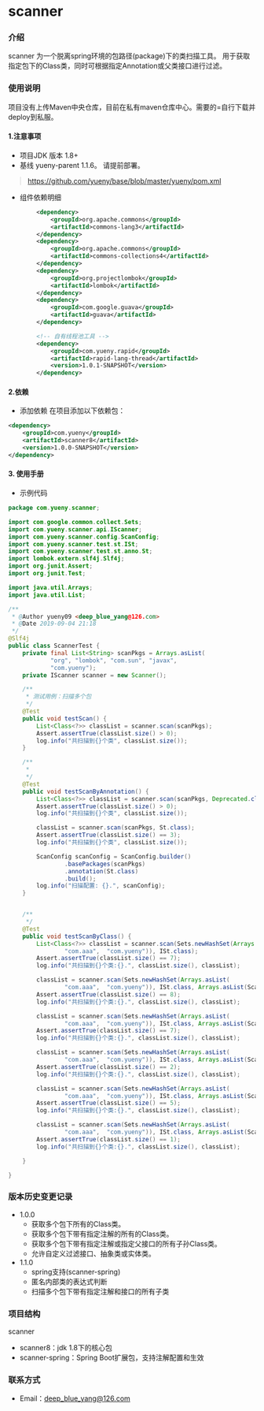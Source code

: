 # scanner
### 介绍
scanner 为一个脱离spring环境的包路径(package)下的类扫描工具。
用于获取指定包下的Class类，同时可根据指定Annotation或父类接口进行过滤。

### 使用说明
项目没有上传Maven中央仓库，目前在私有maven仓库中心。需要的=自行下载并deploy到私服。

#### 1.注意事项
- 项目JDK 版本 1.8+
- 基线 yueny-parent 1.1.6。 请提前部署。
> https://github.com/yueny/base/blob/master/yueny/pom.xml
- 组件依赖明细
```xml
        <dependency>
			<groupId>org.apache.commons</groupId>
			<artifactId>commons-lang3</artifactId>
		</dependency>
		<dependency>
			<groupId>org.apache.commons</groupId>
			<artifactId>commons-collections4</artifactId>
		</dependency>
		<dependency>
	        <groupId>org.projectlombok</groupId> 
	        <artifactId>lombok</artifactId>
	    </dependency>
		<dependency>
			<groupId>com.google.guava</groupId>
			<artifactId>guava</artifactId>
		</dependency>

		<!-- 自有线程池工具 -->
		<dependency>
			<groupId>com.yueny.rapid</groupId>
			<artifactId>rapid-lang-thread</artifactId>
			<version>1.0.1-SNAPSHOT</version>
		</dependency>
```

#### 2.依赖
- 添加依赖
在项目添加以下依赖包：
```xml
<dependency>
    <groupId>com.yueny</groupId>
    <artifactId>scanner8</artifactId>
    <version>1.0.0-SNAPSHOT</version>
</dependency>
```

#### 3. 使用手册
- 示例代码
```java
package com.yueny.scanner;

import com.google.common.collect.Sets;
import com.yueny.scanner.api.IScanner;
import com.yueny.scanner.config.ScanConfig;
import com.yueny.scanner.test.st.ISt;
import com.yueny.scanner.test.st.anno.St;
import lombok.extern.slf4j.Slf4j;
import org.junit.Assert;
import org.junit.Test;

import java.util.Arrays;
import java.util.List;

/**
 * @Author yueny09 <deep_blue_yang@126.com>
 * @Date 2019-09-04 21:18
 */
@Slf4j
public class ScannerTest {
    private final List<String> scanPkgs = Arrays.asList(
            "org", "lombok", "com.sun", "javax",
            "com.yueny");
    private IScanner scanner = new Scanner();

    /**
     * 测试用例：扫描多个包
     */
    @Test
    public void testScan() {
        List<Class<?>> classList = scanner.scan(scanPkgs);
        Assert.assertTrue(classList.size() > 0);
        log.info("共扫描到{}个类", classList.size());
    }

    /**
     *
     */
    @Test
    public void testScanByAnnotation() {
        List<Class<?>> classList = scanner.scan(scanPkgs, Deprecated.class);
        Assert.assertTrue(classList.size() > 0);
        log.info("共扫描到{}个类", classList.size());

        classList = scanner.scan(scanPkgs, St.class);
        Assert.assertTrue(classList.size() == 3);
        log.info("共扫描到{}个类", classList.size());

        ScanConfig scanConfig = ScanConfig.builder()
                .basePackages(scanPkgs)
                .annotation(St.class)
                .build();
        log.info("扫描配置: {}.", scanConfig);
    }


    /**
     */
    @Test
    public void testScanByClass() {
        List<Class<?>> classList = scanner.scan(Sets.newHashSet(Arrays.asList(
                "com.aaa",  "com.yueny")), ISt.class);
        Assert.assertTrue(classList.size() == 7);
        log.info("共扫描到{}个类:{}.", classList.size(), classList);

        classList = scanner.scan(Sets.newHashSet(Arrays.asList(
                "com.aaa",  "com.yueny")), ISt.class, Arrays.asList(ScanConfig.ClazzType.INTERFACE, ScanConfig.ClazzType.CLASS, ScanConfig.ClazzType.ABSTRACT));
        Assert.assertTrue(classList.size() == 8);
        log.info("共扫描到{}个类:{}.", classList.size(), classList);

        classList = scanner.scan(Sets.newHashSet(Arrays.asList(
                "com.aaa",  "com.yueny")), ISt.class, Arrays.asList(ScanConfig.ClazzType.INTERFACE, ScanConfig.ClazzType.CLASS));
        Assert.assertTrue(classList.size() == 7);
        log.info("共扫描到{}个类:{}.", classList.size(), classList);

        classList = scanner.scan(Sets.newHashSet(Arrays.asList(
                "com.aaa",  "com.yueny")), ISt.class, Arrays.asList(ScanConfig.ClazzType.INTERFACE));
        Assert.assertTrue(classList.size() == 2);
        log.info("共扫描到{}个类:{}.", classList.size(), classList);

        classList = scanner.scan(Sets.newHashSet(Arrays.asList(
                "com.aaa",  "com.yueny")), ISt.class, Arrays.asList(ScanConfig.ClazzType.CLASS));
        Assert.assertTrue(classList.size() == 5);
        log.info("共扫描到{}个类:{}.", classList.size(), classList);

        classList = scanner.scan(Sets.newHashSet(Arrays.asList(
                "com.aaa",  "com.yueny")), ISt.class, Arrays.asList(ScanConfig.ClazzType.ABSTRACT));
        Assert.assertTrue(classList.size() == 1);
        log.info("共扫描到{}个类:{}.", classList.size(), classList);

    }

}

```


### 版本历史变更记录
* 1.0.0
    + 获取多个包下所有的Class类。
    + 获取多个包下带有指定注解的所有的Class类。
    + 获取多个包下带有指定注解或指定父接口的所有子孙Class类。
    + 允许自定义过滤接口、抽象类或实体类。
* 1.1.0
    +  spring支持(scanner-spring)   
    + 匿名内部类的表达式判断
    + 扫描多个包下带有指定注解和接口的所有子类

### 项目结构
scanner
- scanner8：jdk 1.8下的核心包
- scanner-spring：Spring Boot扩展包，支持注解配置和生效


### 联系方式
- Email：deep_blue_yang@126.com